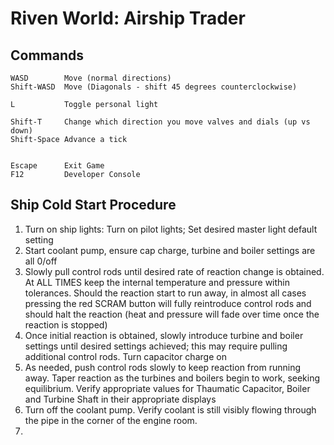 # Riven World: Airship Trader #

## Commands ##
```
WASD        Move (normal directions)
Shift-WASD  Move (Diagonals - shift 45 degrees counterclockwise)

L           Toggle personal light

Shift-T     Change which direction you move valves and dials (up vs down)
Shift-Space Advance a tick


Escape      Exit Game
F12         Developer Console
```

## Ship Cold Start Procedure ##

1.  Turn on ship lights:  Turn on pilot lights;  Set desired master light default setting
2.  Start coolant pump, ensure cap charge, turbine and boiler settings are all 0/off
3.  Slowly pull control rods until desired rate of reaction change is obtained.  At ALL TIMES keep the internal temperature and pressure within tolerances.  Should the reaction start to run away, in almost all cases pressing the red SCRAM button will fully reintroduce control rods and should halt the reaction (heat and pressure will fade over time once the reaction is stopped)
4.  Once initial reaction is obtained, slowly introduce turbine and boiler settings until desired settings achieved; this may require pulling additional control rods.  Turn capacitor charge on
5.  As needed, push control rods slowly to keep reaction from running away.  Taper reaction as the turbines and boilers begin to work, seeking equilibrium.  Verify appropriate values for Thaumatic Capacitor, Boiler and Turbine Shaft in their appropriate displays
6.  Turn off the coolant pump.  Verify coolant is still visibly flowing through the pipe in the corner of the engine room.
7.  